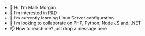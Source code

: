 - 👋 Hi, I’m Mark Morgan
- 👀 I’m interested in R&D
- 🌱 I’m currently learning LInux Server configuration
- 💞️ I’m looking to collaborate on PHP, Python, Node JS and, .NET
- 📫 How to reach me? just drop a message here

<!---
zaqxen/zaqxen is a ✨ special ✨ repository because its `README.md` (this file) appears on your GitHub profile.
You can click the Preview link to take a look at your changes.
--->
